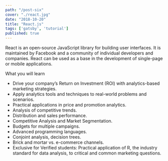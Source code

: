 ```yaml
---
path: "/post-six"
cover: "./react.jpg"
date: "2018-10-20"
title: "React.js"
tags: ['gatsby', 'tutorial']
published: true
---
```


React is an open-source JavaScript library for building user interfaces. It is maintained by Facebook and a community of individual developers and companies. React can be used as a base in the development of single-page or mobile applications.

What you will learn

- Drive your company’s Return on Investment (ROI) with analytics-based marketing strategies.
- Apply analytics tools and techniques to real-world problems and scenarios.
- Practical applications in price and promotion analytics.
- Analysis of competitive trends.
- Distribution and sales performance.
- Competitive Analysis and Market Segmentation.
- Budgets for multiple campaigns.
- Advanced programming languages.
- Conjoint analysis, decision trees.
- Brick and mortar vs. e-commerce channels.
- Exclusive for Verified students: Practical application of R, the industry standard for data analysis, to critical and common marketing questions.
